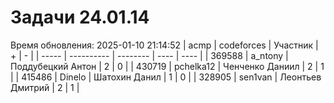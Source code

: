 # Задачи 24.01.14
Время обновления: 2025-01-10 21:14:52
| acmp  | codeforces | Участник | +    | -    |
| ----- | ---------- | -------- | ---- | ---- |
| 369588 | a_ntony | Поддубецкий Антон | 2 | 0 |
| 430719 | pchelka12 | Ченченко Даниил | 2 | 1 |
| 415486 | Dinelo | Шатохин Данил | 1 | 0 |
| 328905 | sen1van | Леонтьев Дмитрий | 2 | 1 |
